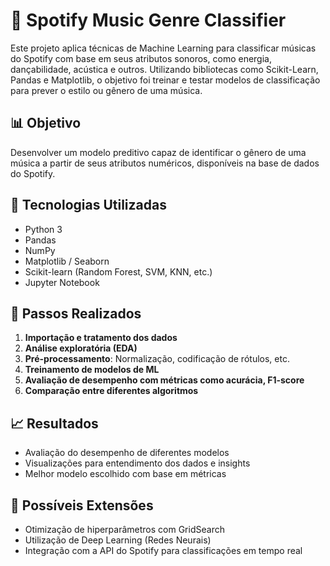 # 🎵 Spotify Music Genre Classifier

Este projeto aplica técnicas de Machine Learning para classificar músicas do Spotify com base em seus atributos sonoros, como energia, dançabilidade, acústica e outros. Utilizando bibliotecas como Scikit-Learn, Pandas e Matplotlib, o objetivo foi treinar e testar modelos de classificação para prever o estilo ou gênero de uma música.

## 📊 Objetivo

Desenvolver um modelo preditivo capaz de identificar o gênero de uma música a partir de seus atributos numéricos, disponíveis na base de dados do Spotify.

## 🔧 Tecnologias Utilizadas

- Python 3
- Pandas
- NumPy
- Matplotlib / Seaborn
- Scikit-learn (Random Forest, SVM, KNN, etc.)
- Jupyter Notebook

## 🚀 Passos Realizados

1. **Importação e tratamento dos dados**
2. **Análise exploratória (EDA)**
3. **Pré-processamento**: Normalização, codificação de rótulos, etc.
4. **Treinamento de modelos de ML**
5. **Avaliação de desempenho com métricas como acurácia, F1-score**
6. **Comparação entre diferentes algoritmos**

## 📈 Resultados

- Avaliação do desempenho de diferentes modelos
- Visualizações para entendimento dos dados e insights
- Melhor modelo escolhido com base em métricas

## 📌 Possíveis Extensões

- Otimização de hiperparâmetros com GridSearch
- Utilização de Deep Learning (Redes Neurais)
- Integração com a API do Spotify para classificações em tempo real



